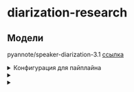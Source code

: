 # diarization-research

## Модели

pyannote/speaker-diarization-3.1
[ссылка](https://huggingface.co/pyannote/speaker-diarization-3.1) <br>

<details>
  <summary>Конфигурация для пайплайна</summary>
 
```
  version: 3.1.0
  pipeline:
    name: pyannote.audio.pipelines.SpeakerDiarization
    params:
      clustering: AgglomerativeClustering
      embedding: pyannote/wespeaker-voxceleb-resnet34-LM
      embedding_batch_size: 32
      embedding_exclude_overlap: true
      segmentation: pyannote/segmentation-3.0
      segmentation_batch_size: 32
  params:
    clustering:
      method: centroid
      min_cluster_size: 12  # Минимальное количество сегментов, необходимых для формирования кластера.
      threshold: 0.7045654963945799   # Пороговое значение для определения, насколько близко должны быть сегменты, чтобы быть объединенными в один кластер.
    segmentation:
      min_duration_off: 0.0  # Паузы не учитываются.
```
1) **Сегментация:** Аудио разделяется на сегменты, где активен каждый говорящий.

2) **Извлечение эмбеддингов:** Для каждого сегмента извлекаются векторные представления (эмбеддинги) с использованием модели wespeaker-voxceleb-resnet34-LM.

3) **Кластеризация:** Сегменты группируются по говорящим с использованием агломеративной кластеризации.
</details>

<details>
  <summary></summary>
  текст
</details>

<details>
  <summary></summary>
  текст
</details>
